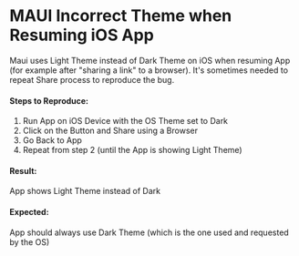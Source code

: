 # MAUI Incorrect Theme when Resuming iOS App
Maui uses Light Theme instead of Dark Theme on iOS when resuming App (for example after "sharing a link" to a browser).
It's sometimes needed to repeat Share process to reproduce the bug.

#### Steps to Reproduce:
1. Run App on iOS Device with the OS Theme set to Dark
2. Click on the Button and Share using a Browser
3. Go Back to App
4. Repeat from step 2 (until the App is showing Light Theme)

#### Result:
App shows Light Theme instead of Dark

#### Expected:
App should always use Dark Theme (which is the one used and requested by the OS)
